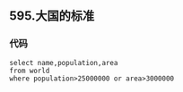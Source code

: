 ## 595.大国的标准
### 代码
    select name,population,area
    from world
    where population>25000000 or area>3000000
